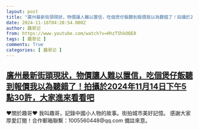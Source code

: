 ```yaml
---
layout: post
title: "廣州最新街頭現狀，物價讓人難以置信，吃個煲仔飯聽到報價我以為聽錯了！拍攝於2024年11月14日下午5點30許，大家進來看看吧"
date: 2024-11-16T04:28:54.000Z
author: 趣哥记
from: https://www.youtube.com/watch?v=HhzT5hkOQE0
tags: [ 趣哥记 ]
comments: True
categories: [ 趣哥记 ]
---
```

<!--1731731334000-->
[廣州最新街頭現狀，物價讓人難以置信，吃個煲仔飯聽到報價我以為聽錯了！拍攝於2024年11月14日下午5點30許，大家進來看看吧](https://www.youtube.com/watch?v=HhzT5hkOQE0)
------

<div>
♥關於趣哥♥  我叫趣哥，記錄中國小人物的故事。街拍城市美好記憶。  感謝大家厚愛訂閱！合作郵箱聯繫：1005560448@qq.com 備註來意。
</div>
